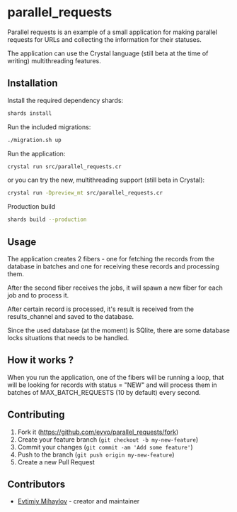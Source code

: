 # parallel_requests

Parallel requests is an example of a small application for making parallel requests
for URLs and collecting the information for their statuses.

The application can use the Crystal language (still beta at the time of writing) multithreading features.

## Installation

Install the required dependency shards:
```bash
shards install
```

Run the included migrations:
```bash
./migration.sh up
```

Run the application:
```bash
crystal run src/parallel_requests.cr
```

or you can try the new, multithreading support (still beta in Crystal):

```bash
crystal run -Dpreview_mt src/parallel_requests.cr
```

Production build
```bash
shards build --production
```

## Usage

The application creates 2 fibers - one for fetching the records from the database in batches and one for receiving these records and processing them.

After the second fiber receives the jobs, it will spawn a new fiber for each job and to process it. 

After certain record is processed, it's result is received from the results_channel and saved to the database.

Since the used database (at the moment) is SQlite, there are some database locks situations that needs to be handled.

## How it works ?

When you run the application, one of the fibers will be running a loop, that will
be looking for records with status = "NEW" and will process them in batches of MAX_BATCH_REQUESTS (10 by default) every second.

## Contributing

1. Fork it (<https://github.com/evvo/parallel_requests/fork>)
2. Create your feature branch (`git checkout -b my-new-feature`)
3. Commit your changes (`git commit -am 'Add some feature'`)
4. Push to the branch (`git push origin my-new-feature`)
5. Create a new Pull Request

## Contributors

- [Evtimiy Mihaylov](https://github.com/evvo) - creator and maintainer
